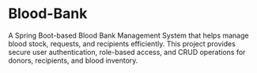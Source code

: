 # Blood-Bank
A Spring Boot-based Blood Bank Management System that helps manage blood stock, requests, and recipients efficiently. This project provides secure user authentication, role-based access, and CRUD operations for donors, recipients, and blood inventory.
